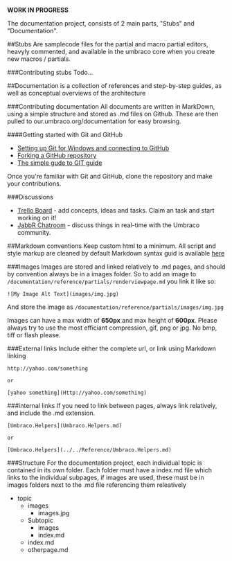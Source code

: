 **WORK IN PROGRESS**

The documentation project, consists of 2 main parts, "Stubs" and "Documentation". 

##Stubs
Are samplecode files for the partial and macro partial editors, heavyly commented, and available in the
umbraco core when you create new macros / partials. 

###Contributing stubs
Todo...

##Documentation 
is a collection of references and step-by-step guides, as well as conceptual overviews of the architecture

###Contributing documentation
All documents are written in MarkDown, using a simple structure and stored as .md files on Github.
These are then pulled to our.umbraco.org/documentation for easy browsing. 

####Getting started with Git and GitHub

 * [Setting up Git for Windows and connecting to GitHub](http://help.github.com/win-set-up-git/)
 * [Forking a GitHub repository](http://help.github.com/fork-a-repo/)
 * [The simple gude to GIT guide](http://rogerdudler.github.com/git-guide/)

Once you're familiar with Git and GitHub, clone the repository and make your contributions.

###Discussions

* [Trello Board](https://trello.com/board/umbraco-v5-documentation-project/4f4f4d98dcf3dbda4b226e6f) - add concepts, ideas and tasks. Claim an task and start working on it!
* [JabbR Chatroom](http://jabbr.net/#/rooms/umbraco) - discuss things in real-time with the Umbraco community.

##Markdown conventions
Keep custom html to a minimum. All script and style markup are cleaned by default
Markdown syntax guid is available [here](http://daringfireball.net/projects/markdown/syntax)

###Images
Images are stored and linked relatively to .md pages, and should by convention always be in a
images folder. So to add an image to `/documentation/reference/partials/renderviewpage.md` you link it like so:

	![My Image Alt Text](images/img.jpg)

And store the image as `/documentation/reference/partials/images/img.jpg`

Images can have a max width of **650px** and max height of **600px**. Please always try to use 
the most efficiant compression, gif, png or jpg. No bmp, tiff or flash please.

###External links
Include either the complete url, or link using Markdown linking
	
	http://yahoo.com/something

	or

	[yahoo something](Http://yahoo.com/something)


###internal links
If you need to link between pages, always link relatively, and include the .md extension.

	[Umbraco.Helpers](Umbraco.Helpers.md)

	or

	[Umbraco.Helpers](../../Reference/Umbraco.Helpers.md)


###Structure
For the documentation project, each individual topic is contained in its own folder.
Each folder must have a index.md file which links to the individual subpages, if images
are used, these must be in images folders next to the .md file referencing them releatively

* topic
	* images
		* images.jpg
	* Subtopic
		* images
		* index.md
	* index.md
	* otherpage.md

	